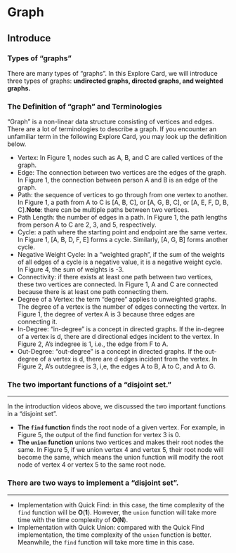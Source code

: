 # Graph

## Introduce

### Types of “graphs”

There are many types of “graphs”. In this Explore Card, we will introduce three types of graphs: **undirected graphs, directed graphs, and weighted graphs.**

### The Definition of “graph” and Terminologies

“Graph” is a non-linear data structure consisting of vertices and edges. There are a lot of terminologies to describe a graph. If you encounter an unfamiliar term in the following Explore Card, you may look up the definition below.

* Vertex: In Figure 1, nodes such as A, B, and C are called vertices of the graph.
* Edge: The connection between two vertices are the edges of the graph. In Figure 1, the connection between person A and B is an edge of the graph.
* Path: the sequence of vertices to go through from one vertex to another. In Figure 1, a path from A to C is [A, B, C], or [A, G, B, C], or [A, E, F, D, B, C].**Note**: there can be multiple paths between two vertices.
* Path Length: the number of edges in a path. In Figure 1, the path lengths from person A to C are 2, 3, and 5, respectively.
* Cycle: a path where the starting point and endpoint are the same vertex. In Figure 1, [A, B, D, F, E] forms a cycle. Similarly, [A, G, B] forms another cycle.
* Negative Weight Cycle: In a “weighted graph”, if the sum of the weights of all edges of a cycle is a negative value, it is a negative weight cycle. In Figure 4, the sum of weights is -3.
* Connectivity: if there exists at least one path between two vertices, these two vertices are connected. In Figure 1, A and C are connected because there is at least one path connecting them.
* Degree of a Vertex: the term “degree” applies to unweighted graphs. The degree of a vertex is the number of edges connecting the vertex. In Figure 1, the degree of vertex A is 3 because three edges are connecting it.
* In-Degree: “in-degree” is a concept in directed graphs. If the in-degree of a vertex is d, there are d directional edges incident to the vertex. In Figure 2, A’s indegree is 1, i.e., the edge from F to A.
* Out-Degree: “out-degree” is a concept in directed graphs. If the out-degree of a vertex is d, there are d edges incident from the vertex. In Figure 2, A’s outdegree is 3, i,e, the edges A to B, A to C, and A to G.

### The two important functions of a “disjoint set.”

---

In the introduction videos above, we discussed the two important functions in a “disjoint set”.

* **The `find` function** finds the root node of a given vertex. For example, in Figure 5, the output of the find function for vertex 3 is 0.
* **The `union` function** unions two vertices and makes their root nodes the same. In Figure 5, if we union vertex 4 and vertex 5, their root node will become the same, which means the union function will modify the root node of vertex 4 or vertex 5 to the same root node.

### There are two ways to implement a “disjoint set”.

---

* Implementation with Quick Find: in this case, the time complexity of the `find` function will be **O**(**1**). However, the `union` function will take more time with the time complexity of **O**(**N**).
* Implementation with Quick Union: compared with the Quick Find implementation, the time complexity of the `union` function is better. Meanwhile, the `find` function will take more time in this case.
